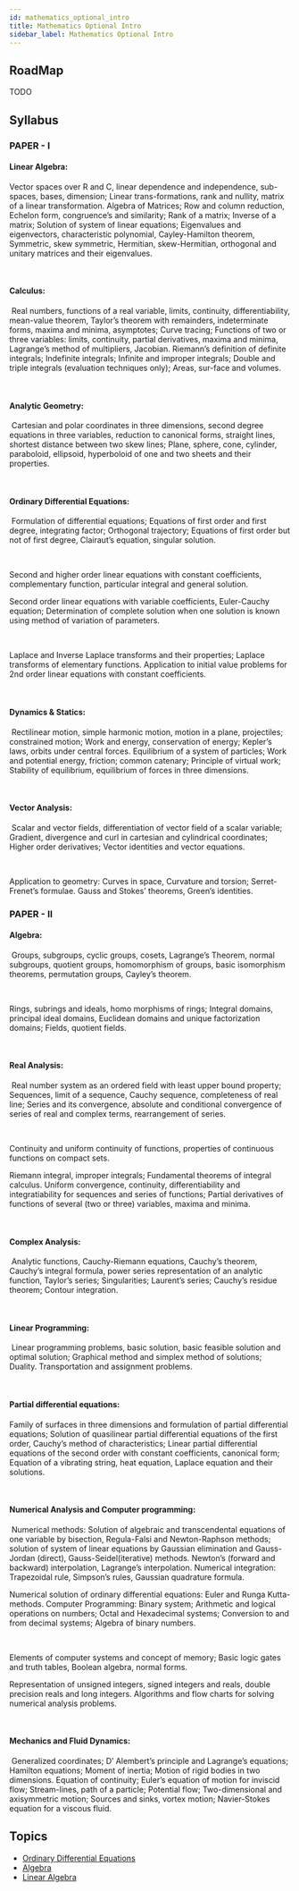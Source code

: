 ```yaml
---
id: mathematics_optional_intro
title: Mathematics Optional Intro
sidebar_label: Mathematics Optional Intro
---
```


## RoadMap

TODO

## Syllabus

### PAPER - I

#### Linear Algebra:

Vector spaces over R and C, linear dependence and independence, sub-spaces, bases, dimension; Linear trans-formations, rank and nullity, matrix of a linear transformation. Algebra of Matrices; Row and column reduction, Echelon form, congruence’s and similarity; Rank of a matrix; Inverse of a matrix; Solution of system of linear equations; Eigenvalues and eigenvectors, characteristic polynomial, Cayley-Hamilton theorem, Symmetric, skew symmetric, Hermitian, skew-Hermitian, orthogonal and unitary matrices and their eigenvalues.

​

#### Calculus:

​
Real numbers, functions of a real variable, limits, continuity, differentiability, mean-value theorem, Taylor’s theorem with remainders, indeterminate forms, maxima and minima, asymptotes; Curve tracing; Functions of two or three variables: limits, continuity, partial derivatives, maxima and minima, Lagrange’s method of multipliers, Jacobian. Riemann’s definition of definite integrals; Indefinite integrals; Infinite and improper integrals; Double and triple integrals (evaluation techniques only); Areas, sur-face and volumes.

​

#### Analytic Geometry:

​
Cartesian and polar coordinates in three dimensions, second degree equations in three variables, reduction to canonical forms, straight lines, shortest distance between two skew lines; Plane, sphere, cone, cylinder, paraboloid, ellipsoid, hyperboloid of one and two sheets and their properties.

​

#### Ordinary Differential Equations:

​
Formulation of differential equations; Equations of first order and first degree, integrating factor; Orthogonal trajectory; Equations of first order but not of first degree, Clairaut’s equation, singular solution.

​

Second and higher order linear equations with constant coefficients, complementary function, particular integral and general solution.

Second order linear equations with variable coefficients, Euler-Cauchy equation; Determination of complete solution when one solution is known using method of variation of parameters.

​

Laplace and Inverse Laplace transforms and their properties; Laplace transforms of elementary functions. Application to initial value problems for 2nd order linear equations with constant coefficients.

​

#### Dynamics & Statics:

​
Rectilinear motion, simple harmonic motion, motion in a plane, projectiles; constrained motion; Work and energy, conservation of energy; Kepler’s laws, orbits under central forces. Equilibrium of a system of particles; Work and potential energy, friction; common catenary; Principle of virtual work; Stability of equilibrium, equilibrium of forces in three dimensions.

​

#### Vector Analysis:

​
Scalar and vector fields, differentiation of vector field of a scalar variable; Gradient, divergence and curl in cartesian and cylindrical coordinates; Higher order derivatives; Vector identities and vector equations.

​

Application to geometry: Curves in space, Curvature and torsion; Serret-Frenet’s formulae. Gauss and Stokes’ theorems, Green’s identities.

### PAPER - II

#### Algebra:

​
Groups, subgroups, cyclic groups, cosets, Lagrange’s Theorem, normal subgroups, quotient groups, homomorphism of groups, basic isomorphism theorems, permutation groups, Cayley’s theorem.

​

Rings, subrings and ideals, homo morphisms of rings; Integral domains, principal ideal domains, Euclidean domains and unique factorization domains; Fields, quotient fields.

​

#### Real Analysis:

​
Real number system as an ordered field with least upper bound property; Sequences, limit of a sequence, Cauchy sequence, completeness of real line; Series and its convergence, absolute and conditional convergence of series of real and complex terms, rearrangement of series.

​

Continuity and uniform continuity of functions, properties of continuous functions on compact sets.

Riemann integral, improper integrals; Fundamental theorems of integral calculus. Uniform convergence, continuity, differentiability and integratiability for sequences and series of functions; Partial derivatives of functions of several (two or three) variables, maxima and minima.

​

#### Complex Analysis:

​
Analytic functions, Cauchy-Riemann equations, Cauchy’s theorem, Cauchy’s integral formula, power series representation of an analytic function, Taylor’s series; Singularities; Laurent’s series; Cauchy’s residue theorem; Contour integration.

​

#### Linear Programming:

​
Linear programming problems, basic solution, basic feasible solution and optimal solution; Graphical method and simplex method of solutions; Duality. Transportation and assignment problems.

​

#### Partial differential equations:

Family of surfaces in three dimensions and formulation of partial differential equations; Solution of quasilinear partial differential equations of the first order, Cauchy’s method of characteristics; Linear partial differential equations of the second order with constant coefficients, canonical form; Equation of a vibrating string, heat equation, Laplace equation and their solutions.

​

#### Numerical Analysis and Computer programming:

​
Numerical methods: Solution of algebraic and transcendental equations of one variable by bisection, Regula-Falsi and Newton-Raphson methods; solution of system of linear equations by Gaussian elimination and Gauss-Jordan (direct), Gauss-Seidel(iterative) methods. Newton’s (forward and backward) interpolation, Lagrange’s interpolation. Numerical integration: Trapezoidal rule, Simpson’s rules, Gaussian quadrature formula.

Numerical solution of ordinary differential equations: Euler and Runga Kutta-methods. Computer Programming: Binary system; Arithmetic and logical operations on numbers; Octal and Hexadecimal systems; Conversion to and from decimal systems; Algebra of binary numbers.

​

Elements of computer systems and concept of memory; Basic logic gates and truth tables, Boolean algebra, normal forms.

Representation of unsigned integers, signed integers and reals, double precision reals and long integers. Algorithms and flow charts for solving numerical analysis problems.

​

#### Mechanics and Fluid Dynamics:

​
Generalized coordinates; D’ Alembert’s principle and Lagrange’s equations; Hamilton equations; Moment of inertia; Motion of rigid bodies in two dimensions. Equation of continuity; Euler’s equation of motion for inviscid flow; Stream-lines, path of a particle; Potential flow; Two-dimensional and axisymmetric motion; Sources and sinks, vortex motion; Navier-Stokes equation for a viscous fluid.

## Topics

- [Ordinary Differential Equations](ode/intro.md)
- [Algebra](algebra/intro.md)
- [Linear Algebra](linear_algebra/intro.md)
